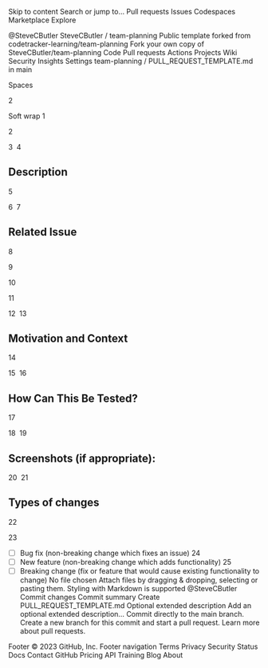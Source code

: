 Skip to content
Search or jump to…
Pull requests
Issues
Codespaces
Marketplace
Explore

@SteveCButler
SteveCButler
/
team-planning
Public template
forked from codetracker-learning/team-planning
Fork your own copy of SteveCButler/team-planning
Code
Pull requests
Actions
Projects
Wiki
Security
Insights
Settings
team-planning
/
PULL_REQUEST_TEMPLATE.md
in
main

Spaces

2

Soft wrap
1

<!--- Provide a general summary of your changes in the Title above -->

2

<!--- DELETE ALL COMMENTS BEFORE CREATING PULL REQUEST -->

3
​
4

## Description

5

<!--- Describe your changes in detail -->

6
​
7

## Related Issue

8

<!--- This project only accepts pull requests related to open issues -->

9

<!--- If suggesting a new feature or change, please discuss it in an issue first -->

10

<!--- If fixing a bug, there should be an issue describing it with steps to reproduce -->

11

<!--- Please link to the issue here: -->

12
​
13

## Motivation and Context

14

<!--- Why is this change required? What problem does it solve? -->

15
​
16

## How Can This Be Tested?

17

<!--- Please describe in detail how teammates can test your changes. -->

18
​
19

## Screenshots (if appropriate):

20
​
21

## Types of changes

22

<!--- What types of changes does your code introduce? Put an `x` in all the boxes that apply: -->

23

- [ ] Bug fix (non-breaking change which fixes an issue)
      24
- [ ] New feature (non-breaking change which adds functionality)
      25
- [ ] Breaking change (fix or feature that would cause existing functionality to change)
      No file chosen
      Attach files by dragging & dropping, selecting or pasting them.
      Styling with Markdown is supported
      @SteveCButler
      Commit changes
      Commit summary
      Create PULL_REQUEST_TEMPLATE.md
      Optional extended description
      Add an optional extended description…
      Commit directly to the main branch.
      Create a new branch for this commit and start a pull request. Learn more about pull requests.

Footer
© 2023 GitHub, Inc.
Footer navigation
Terms
Privacy
Security
Status
Docs
Contact GitHub
Pricing
API
Training
Blog
About
